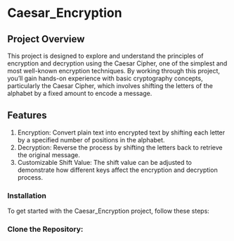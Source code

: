 # Caesar_Encryption

## Project Overview

This project is designed to explore and understand the principles of encryption and decryption using the Caesar Cipher, one of the simplest and most well-known encryption techniques. By working through this project, you’ll gain hands-on experience with basic cryptography concepts, particularly the Caesar Cipher, which involves shifting the letters of the alphabet by a fixed amount to encode a message.

## Features

1. Encryption: Convert plain text into encrypted text by shifting each letter by a specified number of positions in the alphabet.
2. Decryption: Reverse the process by shifting the letters back to retrieve the original message.
3. Customizable Shift Value: The shift value can be adjusted to demonstrate how different keys affect the encryption and decryption process.
### Installation

To get started with the Caesar_Encryption project, follow these steps:

### Clone the Repository:
```bash

```
